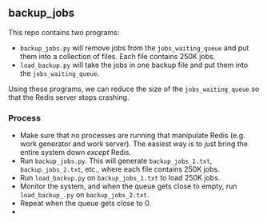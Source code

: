## backup_jobs

This repo contains two programs:

* `backup_jobs.py` will remove jobs from the `jobs_waiting_queue` and put them into a collection of files.  Each file contains 250K jobs.
* `load_backup.py` will take the jobs in one backup file and put them into the `jobs_waiting_queue`.

Using these programs, we can reduce the size of the `jobs_waiting_queue` so that the Redis server stops crashing.


### Process

* Make sure that no processes are running that manipulate Redis (e.g. work generator and work server).  The easiest way is to just bring the entire system down *except* Redis.
* Run `backup_jobs.py`.  This will generate `backup_jobs_1.txt`, `backup_jobs_2.txt`, etc., where each file contains 250K jobs.
* Run `load_backup.py` on `backup_jobs_1.txt` to load 250K jobs.
* Monitor the system, and when the queue gets close to empty, run `load_backup_.py` on `backup_jobs_2.txt`.
* Repeat when the queue gets close to 0.
* 